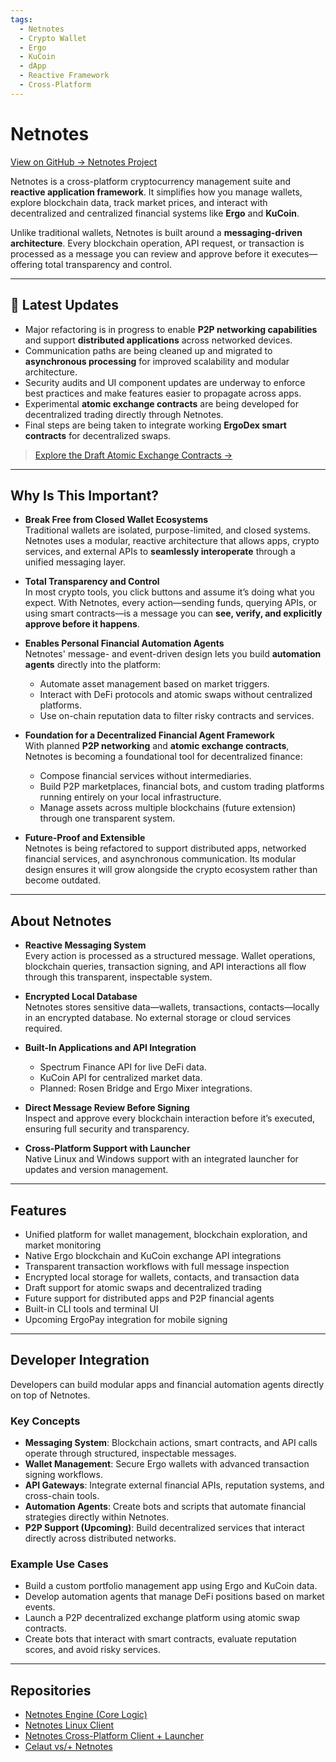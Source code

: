 ```yaml
---
tags:  
  - Netnotes  
  - Crypto Wallet  
  - Ergo  
  - KuCoin  
  - dApp  
  - Reactive Framework  
  - Cross-Platform  
---
```


# Netnotes  

[View on GitHub → Netnotes Project](https://github.com/networkspore)  

Netnotes is a cross-platform cryptocurrency management suite and **reactive application framework**. It simplifies how you manage wallets, explore blockchain data, track market prices, and interact with decentralized and centralized financial systems like **Ergo** and **KuCoin**.  

Unlike traditional wallets, Netnotes is built around a **messaging-driven architecture**. Every blockchain operation, API request, or transaction is processed as a message you can review and approve before it executes—offering total transparency and control.  

---

## 📢 Latest Updates  

- Major refactoring is in progress to enable **P2P networking capabilities** and support **distributed applications** across networked devices.  
- Communication paths are being cleaned up and migrated to **asynchronous processing** for improved scalability and modular architecture.  
- Security audits and UI component updates are underway to enforce best practices and make features easier to propagate across apps.  
- Experimental **atomic exchange contracts** are being developed for decentralized trading directly through Netnotes.  
- Final steps are being taken to integrate working **ErgoDex smart contracts** for decentralized swaps.  

> [Explore the Draft Atomic Exchange Contracts →](https://github.com/networkspore/netnotes-engine/tree/main/src/main/resources/contracts/dex)  

---

## Why Is This Important?  

- **Break Free from Closed Wallet Ecosystems**  
  Traditional wallets are isolated, purpose-limited, and closed systems. Netnotes uses a modular, reactive architecture that allows apps, crypto services, and external APIs to **seamlessly interoperate** through a unified messaging layer.

- **Total Transparency and Control**  
  In most crypto tools, you click buttons and assume it’s doing what you expect. With Netnotes, every action—sending funds, querying APIs, or using smart contracts—is a message you can **see, verify, and explicitly approve before it happens**.

- **Enables Personal Financial Automation Agents**  
  Netnotes' message- and event-driven design lets you build **automation agents** directly into the platform:
  - Automate asset management based on market triggers.  
  - Interact with DeFi protocols and atomic swaps without centralized platforms.  
  - Use on-chain reputation data to filter risky contracts and services.  

- **Foundation for a Decentralized Financial Agent Framework**  
  With planned **P2P networking** and **atomic exchange contracts**, Netnotes is becoming a foundational tool for decentralized finance:
  - Compose financial services without intermediaries.  
  - Build P2P marketplaces, financial bots, and custom trading platforms running entirely on your local infrastructure.  
  - Manage assets across multiple blockchains (future extension) through one transparent system.

- **Future-Proof and Extensible**  
  Netnotes is being refactored to support distributed apps, networked financial services, and asynchronous communication. Its modular design ensures it will grow alongside the crypto ecosystem rather than become outdated.

---

## About Netnotes  

- **Reactive Messaging System**  
  Every action is processed as a structured message. Wallet operations, blockchain queries, transaction signing, and API interactions all flow through this transparent, inspectable system.  

- **Encrypted Local Database**  
  Netnotes stores sensitive data—wallets, transactions, contacts—locally in an encrypted database. No external storage or cloud services required.

- **Built-In Applications and API Integration**  
  - Spectrum Finance API for live DeFi data.  
  - KuCoin API for centralized market data.  
  - Planned: Rosen Bridge and Ergo Mixer integrations.  

- **Direct Message Review Before Signing**  
  Inspect and approve every blockchain interaction before it’s executed, ensuring full security and transparency.

- **Cross-Platform Support with Launcher**  
  Native Linux and Windows support with an integrated launcher for updates and version management.

---

## Features  

- Unified platform for wallet management, blockchain exploration, and market monitoring  
- Native Ergo blockchain and KuCoin exchange API integrations  
- Transparent transaction workflows with full message inspection  
- Encrypted local storage for wallets, contacts, and transaction data  
- Draft support for atomic swaps and decentralized trading  
- Future support for distributed apps and P2P financial agents  
- Built-in CLI tools and terminal UI  
- Upcoming ErgoPay integration for mobile signing  

---

## Developer Integration  

Developers can build modular apps and financial automation agents directly on top of Netnotes.

### Key Concepts  

- **Messaging System**: Blockchain actions, smart contracts, and API calls operate through structured, inspectable messages.  
- **Wallet Management**: Secure Ergo wallets with advanced transaction signing workflows.  
- **API Gateways**: Integrate external financial APIs, reputation systems, and cross-chain tools.  
- **Automation Agents**: Create bots and scripts that automate financial strategies directly within Netnotes.  
- **P2P Support (Upcoming)**: Build decentralized services that interact directly across distributed networks.

### Example Use Cases  

- Build a custom portfolio management app using Ergo and KuCoin data.  
- Develop automation agents that manage DeFi positions based on market events.  
- Launch a P2P decentralized exchange platform using atomic swap contracts.  
- Create bots that interact with smart contracts, evaluate reputation scores, and avoid risky services.

---

## Repositories  

- [Netnotes Engine (Core Logic)](https://github.com/networkspore/netnotes-engine)  
- [Netnotes Linux Client](https://github.com/networkspore/Netnotes-Linux)  
- [Netnotes Cross-Platform Client + Launcher](https://github.com/networkspore/Netnotes)  
- [Celaut vs/+ Netnotes](celaut_v_netnotes.md)
